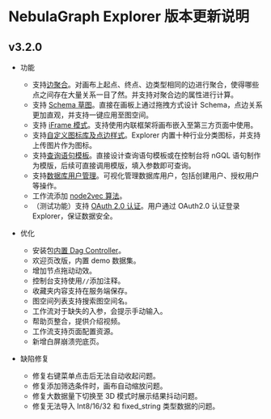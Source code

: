 # NebulaGraph Explorer 版本更新说明

## v3.2.0

- 功能
  - 支持[边聚合](../..//nebula-explorer/canvas-operations/visualization-mode.md)。对画布上起点、终点、边类型相同的边进行聚合，使得哪些点之间存在大量关系一目了然。并支持对聚合边的属性进行计算。
  - 支持 [Schema 草图](../../nebula-explorer/db-management/draft.md)。直接在画板上通过拖拽方式设计 Schema，点边关系更加直观，并支持一键应用至图空间。
  - 支持 [iFrame 模式](../../nebula-explorer/iframe.md)。支持使用内联框架将画布嵌入至第三方页面中使用。
  - 支持[自定义图标库及点边样式](../../nebula-explorer/canvas-operations/canvas-overview.md)。Explorer 内置十种行业分类图标，并支持上传图片作为图标。
  - 支持[查询语句模板](../../nebula-explorer/db-management/ngql-template.md)。直接设计查询语句模板或在控制台将 nGQL 语句制作为模版，后续可直接调用模版，填入参数即可查询。
  - 支持[数据库用户管理](../../nebula-explorer/db-management/dbuser_management.md)。可视化管理数据库用户，包括创建用户、授权用户等操作。
  - 工作流添加 [node2vec 算法](../../graph-computing/algorithm-description.md)。
  - （测试功能）支持 [OAuth 2.0 认证](../../nebula-explorer/deploy-connect/ex-ug-connect.md)。用户通过 OAuth2.0 认证登录 Explorer，保证数据安全。

- 优化
  - 安装包[内置 Dag Controller](../../nebula-explorer/deploy-connect/ex-ug-deploy.md)。
  - 欢迎页改版，内置 demo 数据集。
  - 增加节点拖动动效。
  - 控制台支持使用`//`添加注释。
  - 收藏夹内容支持在服务端保存。
  - 图空间列表支持搜索图空间名。
  - 工作流对于缺失的入参，会提示手动输入。
  - 帮助页整合，提供介绍视频。
  - 工作流支持页面配置资源。
  - 新增白屏崩溃兜底页。

- 缺陷修复
  - 修复右键菜单点击后无法自动收起问题。
  - 修复添加筛选条件时，画布自动缩放问题。
  - 修复大数据量下切换至 3D 模式时展示结果抖动问题。
  - 修复无法导入 Int8/16/32 和 fixed_string 类型数据的问题。
